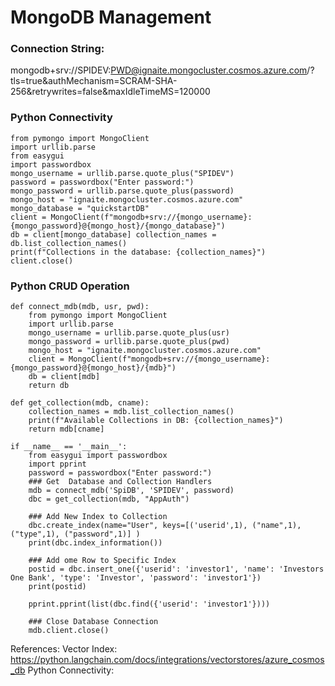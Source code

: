 # MongoDB Management

### Connection String:
mongodb+srv://SPIDEV:PWD@ignaite.mongocluster.cosmos.azure.com/?tls=true&authMechanism=SCRAM-SHA-256&retrywrites=false&maxIdleTimeMS=120000

### Python Connectivity
```
from pymongo import MongoClient 
import urllib.parse 
from easygui 
import passwordbox 
mongo_username = urllib.parse.quote_plus("SPIDEV") 
password = passwordbox("Enter password:") 
mongo_password = urllib.parse.quote_plus(password) 
mongo_host = "ignaite.mongocluster.cosmos.azure.com" 
mongo_database = "quickstartDB" 
client = MongoClient(f"mongodb+srv://{mongo_username}:{mongo_password}@{mongo_host}/{mongo_database}") 
db = client[mongo_database] collection_names = db.list_collection_names() 
print(f"Collections in the database: {collection_names}") 
client.close()
```

### Python CRUD Operation
```
def connect_mdb(mdb, usr, pwd):
    from pymongo import MongoClient
    import urllib.parse
    mongo_username = urllib.parse.quote_plus(usr)
    mongo_password = urllib.parse.quote_plus(pwd)
    mongo_host = "ignaite.mongocluster.cosmos.azure.com"
    client = MongoClient(f"mongodb+srv://{mongo_username}:{mongo_password}@{mongo_host}/{mdb}")
    db = client[mdb]
    return db

def get_collection(mdb, cname):
    collection_names = mdb.list_collection_names()
    print(f"Available Collections in DB: {collection_names}")
    return mdb[cname]

if __name__ == '__main__':
    from easygui import passwordbox
    import pprint
    password = passwordbox("Enter password:")
    ### Get  Database and Collection Handlers
    mdb = connect_mdb('SpiDB', 'SPIDEV', password)
    dbc = get_collection(mdb, "AppAuth")

    ### Add New Index to Collection
    dbc.create_index(name="User", keys=[('userid',1), ("name",1), ("type",1), ("password",1)] )
    print(dbc.index_information())

    ### Add ome Row to Specific Index
    postid = dbc.insert_one({'userid': 'investor1', 'name': 'Investors One Bank', 'type': 'Investor', 'password': 'investor1'})
    print(postid)

    pprint.pprint(list(dbc.find({'userid': 'investor1'})))

    ### Close Database Connection
    mdb.client.close()
```

References: 
Vector Index: https://python.langchain.com/docs/integrations/vectorstores/azure_cosmos_db
Python Connectivity: 
